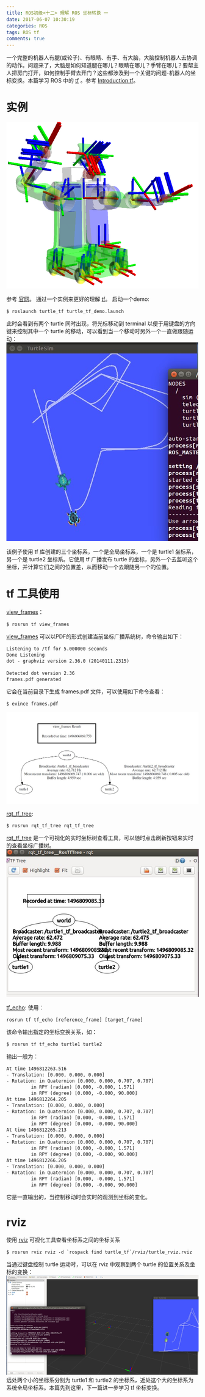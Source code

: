```yaml
---
title: ROS初级<十二> 理解 ROS 坐标转换 一
date: 2017-06-07 10:30:19
categories: ROS
tags: ROS tf
comments: true
---
```

一个完整的机器人有腿(或轮子)、有眼睛、有手、有大脑，大脑控制机器人去协调的动作。问题来了，大脑是如何知道腿在哪儿？眼睛在哪儿？手臂在哪儿？要帮主人把房门打开，如何控制手臂去开门？这些都涉及到一个关键的问题-机器人的坐标变换。本篇学习 ROS 中的 [tf](http://wiki.ros.org/tf) 。参考 [Introduction tf](http://wiki.ros.org/tf/Tutorials/Introduction%20to%20tf)。
<!--more-->
# 实例
![](ros-primary-tutorial-12/tf.png)

参考 [官网](http://wiki.ros.org/tf)。
通过一个实例来更好的理解  [tf](http://wiki.ros.org/tf)。
启动一个demo:
   ```
 $ roslaunch turtle_tf turtle_tf_demo.launch
   ```
此时会看到有两个 turtle 同时出现，将光标移动到 terminal 以便于用键盘的方向键来控制其中一个 turtle 的移动，可以看到当一个移动时另外一个一直做跟随运动：
![](ros-primary-tutorial-12/follow.jpg)

该例子使用 tf 库创建的三个坐标系，一个是全局坐标系，一个是 turtle1 坐标系，另一个是 turtle2 坐标系。它使用 tf 广播发布 turtle 的坐标，另外一个去监听这个坐标，并计算它们之间的位置差，从而移动一个去跟随另一个的位置。
# tf 工具使用
[view_frames](http://wiki.ros.org/tf#view_frames)：

   ```
 $ rosrun tf view_frames
   ```
[view_frames](http://wiki.ros.org/tf#view_frames) 可以以PDF的形式创建当前坐标广播系统树，命令输出如下：
   ```
Listening to /tf for 5.000000 seconds
Done Listening
dot - graphviz version 2.36.0 (20140111.2315)

Detected dot version 2.36
frames.pdf generated
   ```
它会在当前目录下生成 frames.pdf 文件，可以使用如下命令查看：
   ```
$ evince frames.pdf
   ```
![](ros-primary-tutorial-12/pdf.jpg)

[rqt_tf_tree](http://wiki.ros.org/rqt_tf_tree):

   ```
$ rosrun rqt_tf_tree rqt_tf_tree
   ```
[rqt_tf_tree](http://wiki.ros.org/rqt_tf_tree) 是一个可视化的实时坐标树查看工具，可以随时点击刷新按钮来实时的查看坐标广播树。![](ros-primary-tutorial-12/runtime.jpg)

[tf_echo](http://wiki.ros.org/tf):
使用：
   ```
rosrun tf tf_echo [reference_frame] [target_frame]
   ```
该命令输出指定的坐标变换关系，如：
   ```
$ rosrun tf tf_echo turtle1 turtle2
   ```
输出一般为：
   ```
At time 1496812263.516
- Translation: [0.000, 0.000, 0.000]
- Rotation: in Quaternion [0.000, 0.000, 0.707, 0.707]
            in RPY (radian) [0.000, -0.000, 1.571]
            in RPY (degree) [0.000, -0.000, 90.000]
At time 1496812264.205
- Translation: [0.000, 0.000, 0.000]
- Rotation: in Quaternion [0.000, 0.000, 0.707, 0.707]
            in RPY (radian) [0.000, -0.000, 1.571]
            in RPY (degree) [0.000, -0.000, 90.000]
At time 1496812265.213
- Translation: [0.000, 0.000, 0.000]
- Rotation: in Quaternion [0.000, 0.000, 0.707, 0.707]
            in RPY (radian) [0.000, -0.000, 1.571]
            in RPY (degree) [0.000, -0.000, 90.000]
At time 1496812266.205
- Translation: [0.000, 0.000, 0.000]
- Rotation: in Quaternion [0.000, 0.000, 0.707, 0.707]
            in RPY (radian) [0.000, -0.000, 1.571]
            in RPY (degree) [0.000, -0.000, 90.000]
   ```
它是一直输出的，当控制移动时会实时的观测到坐标的变化。
# rviz
使用 [rviz]() 可视化工具查看坐标系之间的坐标关系
   ```
$ rosrun rviz rviz -d `rospack find turtle_tf`/rviz/turtle_rviz.rviz
   ```
当通过键盘控制 turtle 运动时，可以在 rviz 中观察到两个 turtle 的位置关系及坐标的变换：
![](ros-primary-tutorial-12/rviz.jpg)
远处两个小的坐标系分别为 turtle1 和 turtle2 的坐标系，近处这个大的坐标系为系统全局坐标系。本篇先到这里，下一篇进一步学习 tf 坐标变换。